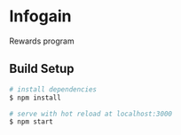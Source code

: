 # Infogain
Rewards program

## Build Setup


```bash
# install dependencies
$ npm install

# serve with hot reload at localhost:3000
$ npm start
```
